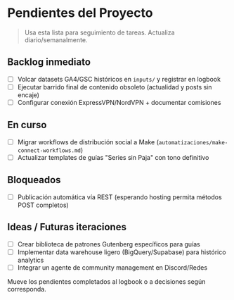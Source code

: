 # Pendientes del Proyecto

> Usa esta lista para seguimiento de tareas. Actualiza diario/semanalmente.

## Backlog inmediato
- [ ] Volcar datasets GA4/GSC históricos en `inputs/` y registrar en logbook
- [ ] Ejecutar barrido final de contenido obsoleto (actualidad y posts sin encaje)
- [ ] Configurar conexión ExpressVPN/NordVPN + documentar comisiones

## En curso
- [ ] Migrar workflows de distribución social a Make (`automatizaciones/make-connect-workflows.md`)
- [ ] Actualizar templates de guías "Series sin Paja" con tono definitivo

## Bloqueados
- [ ] Publicación automática vía REST (esperando hosting permita métodos POST completos)

## Ideas / Futuras iteraciones
- [ ] Crear biblioteca de patrones Gutenberg específicos para guías
- [ ] Implementar data warehouse ligero (BigQuery/Supabase) para histórico analytics
- [ ] Integrar un agente de community management en Discord/Redes

Mueve los pendientes completados al logbook o a decisiones según corresponda.
